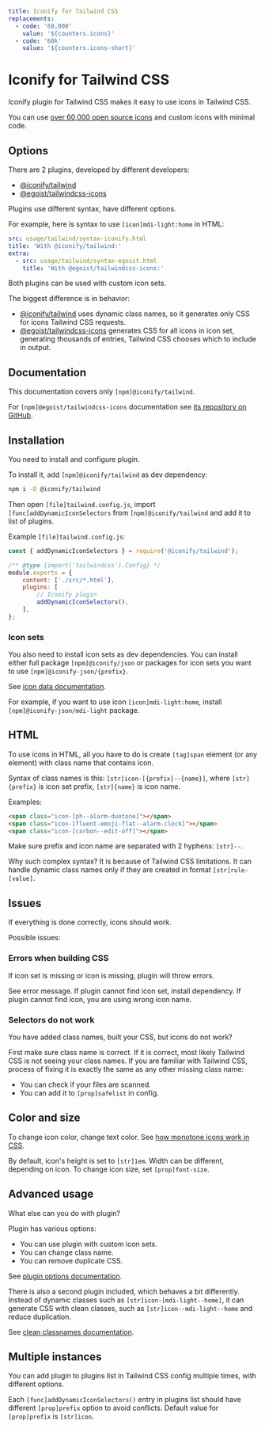 ```yaml
title: Iconify for Tailwind CSS
replacements:
  - code: '60,000'
    value: '${counters.icons}'
  - code: '60k'
    value: '${counters.icons-short}'
```

# Iconify for Tailwind CSS

Iconify plugin for Tailwind CSS makes it easy to use icons in Tailwind CSS.

You can use [over 60,000 open source icons](../../../icons/icon-data.md) and custom icons with minimal code.

## Options

There are 2 plugins, developed by different developers:

- [@iconify/tailwind](https://github.com/iconify/iconify/tree/main/plugins/tailwind)
- [@egoist/tailwindcss-icons](https://github.com/egoist/tailwindcss-icons)

Plugins use different syntax, have different options.

For example, here is syntax to use `[icon]mdi-light:home` in HTML:

```yaml
src: usage/tailwind/syntax-iconify.html
title: 'With @iconify/tailwind:'
extra:
  - src: usage/tailwind/syntax-egoist.html
    title: 'With @egoist/tailwindcss-icons:'
```

Both plugins can be used with custom icon sets.

The biggest difference is in behavior:

- [@iconify/tailwind](https://github.com/iconify/iconify/tree/main/plugins/tailwind) uses dynamic class names, so it generates only CSS for icons Tailwind CSS requests.
- [@egoist/tailwindcss-icons](https://github.com/egoist/tailwindcss-icons) generates CSS for all icons in icon set, generating thousands of entries, Tailwind CSS chooses which to include in output.

## Documentation

This documentation covers only `[npm]@iconify/tailwind`.

For `[npm]@egoist/tailwindcss-icons` documentation see [its repository on GitHub](https://github.com/egoist/tailwindcss-icons).

## Installation

You need to install and configure plugin.

To install it, add `[npm]@iconify/tailwind` as dev dependency:

```sh
npm i -D @iconify/tailwind
```

Then open `[file]tailwind.config.js`, import `[func]addDynamicIconSelectors` from `[npm]@iconify/tailwind` and add it to list of plugins.

Example `[file]tailwind.config.js`:

```js
const { addDynamicIconSelectors } = require('@iconify/tailwind');

/** @type {import('tailwindcss').Config} */
module.exports = {
	content: ['./src/*.html'],
	plugins: [
		// Iconify plugin
		addDynamicIconSelectors(),
	],
};
```

### Icon sets

You also need to install icon sets as dev dependencies. You can install either full package `[npm]@iconify/json` or packages for icon sets you want to use `[npm]@iconify-json/{prefix}`.

See [icon data documentation](../../../icons/icon-data.md).

For example, if you want to use icon `[icon]mdi-light:home`, install `[npm]@iconify-json/mdi-light` package.

## HTML

To use icons in HTML, all you have to do is create `[tag]span` element (or any element) with class name that contains icon.

Syntax of class names is this: `[str]icon-[{prefix}--{name}]`, where `[str]{prefix}` is icon set prefix, `[str]{name}` is icon name.

Examples:

```html
<span class="icon-[ph--alarm-duotone]"></span>
<span class="icon-[fluent-emoji-flat--alarm-clock]"></span>
<span class="icon-[carbon--edit-off]"></span>
```

Make sure prefix and icon name are separated with 2 hyphens: `[str]--`.

Why such complex syntax? It is because of Tailwind CSS limitations. It can handle dynamic class names only if they are created in format `[str]rule-[value]`.

## Issues

If everything is done correctly, icons should work.

Possible issues:

### Errors when building CSS

If icon set is missing or icon is missing, plugin will throw errors.

See error message. If plugin cannot find icon set, install dependency. If plugin cannot find icon, you are using wrong icon name.

### Selectors do not work

You have added class names, built your CSS, but icons do not work?

First make sure class name is correct. If it is correct, most likely Tailwind CSS is not seeing your class names. If you are familiar with Tailwind CSS, process of fixing it is exactly the same as any other missing class name:

- You can check if your files are scanned.
- You can add it to `[prop]safelist` in config.

## Color and size

To change icon color, change text color. See [how monotone icons work in CSS](../index.md#monotone).

By default, icon's height is set to `[str]1em`. Width can be different, depending on icon. To change icon size, set `[prop]font-size`.

## Advanced usage

What else can you do with plugin?

Plugin has various options:

- You can use plugin with custom icon sets.
- You can change class name.
- You can remove duplicate CSS.

See [plugin options documentation](./options.md).

There is also a second plugin included, which behaves a bit differently. Instead of dynamic classes such as `[str]icon-[mdi-light--home]`, it can generate CSS with clean classes, such as `[str]icon--mdi-light--home` and reduce duplication.

See [clean classnames documentation](./clean.md).

## Multiple instances

You can add plugin to plugins list in Tailwind CSS config multiple times, with different options.

Each `[func]addDynamicIconSelectors()` entry in plugins list should have different `[prop]prefix` option to avoid conflicts. Default value for `[prop]prefix` is `[str]icon`.
